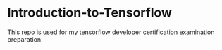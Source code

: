 # Introduction-to-Tensorflow
This repo is used for my tensorflow developer certification examination preparation
